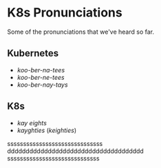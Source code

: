 # K8s Pronunciations

Some of the pronunciations that we've heard so far.

## Kubernetes

- _koo-ber-na-tees_
- _koo-ber-ne-tees_
- _koo-ber-nay-tays_

## K8s

- _kay eights_
- _kayghties_ (_keighties_)

ssssssssssssssssssssssssssssss ddddddddddddddddddddddddddddddddddddd sssssssssssssssssssssssssssss
